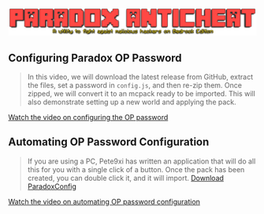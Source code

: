 ![Paradox](../Media/Paradox_Title.png)

## Configuring Paradox OP Password

> In this video, we will download the latest release from GitHub, extract the files, set a password in `config.js`, and then re-zip them. Once zipped, we will convert it to an mcpack ready to be imported. This will also demonstrate setting up a new world and applying the pack.

[Watch the video on configuring the OP password](../Media/OPpassword.mp4 ":include :type=video controls width=100%")

## Automating OP Password Configuration

> If you are using a PC, Pete9xi has written an application that will do all this for you with a single click of a button. Once the pack has been created, you can double click it, and it will import.
> <a href="https://github.com/Pete9xi/ParadoxConfig/releases/download/v1.0.2/ParadoxConfig-v1.0.0.2.zip">Download ParadoxConfig</a>

[Watch the video on automating OP password configuration](../Media/ParadoxConfig.mp4 ":include :type=video controls width=100%")
